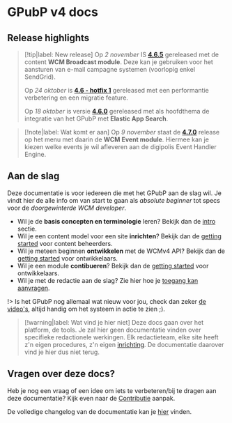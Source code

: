 # GPubP v4 docs

## Release highlights
> [!tip|label: New release]
> Op *2 november* IS **[4.6.5](/RELEASE?id=_465-2022-11-02)** gereleased met de content **WCM Broadcast module**. Deze kan je gebruiken voor het aansturen van e-mail campagne systemen (voorlopig enkel SendGrid). 
> 
> Op *24 oktober* is **[4.6 - hotfix 1](/RELEASE?id=_460hotfix-1-2022-10-24)** gereleased met een performantie verbetering en een migratie feature.
> 
> Op *18 oktober* is versie **[4.6.0](/RELEASE.md?id=_460-2022-10-18)** gereleased met als hoofdthema de integratie van het GPubP met **Elastic App Search**. 

> [!note|label: Wat komt er aan]
> Op *9 november* staat de **[4.7.0](/RELEASE?id=_470-2022-11-09)** release op het menu met daarin de **WCM Event module**. Hiermee kan je kiezen welke events je wil afleveren aan de digipolis Event Handler Engine. 


## Aan de slag
Deze documentatie is voor iedereen die met het GPubP aan de slag wil. Je vindt hier de alle info om van start te gaan als *absolute beginner* tot specs voor de *doorgewinterde WCM developer*.  

* Wil je de **basis concepten en terminologie** leren? Bekijk dan de [intro](common/content/intro) sectie.
* Wil je een content model voor een site **inrichten**? Bekijk dan de [getting started](/redactie/content/inrichten) voor content beheerders.
* Wil je meteen beginnen **ontwikkelen** met de WCMv4 API? Bekijk dan de [getting started](/wcmv4/content/getting-started) voor ontwikkelaars.
* Wil je een module **contibueren**? Bekijk dan de [getting started](/modules/content/getting-started) voor ontwikkelaars.
* Wil je met de redactie aan de slag? Zie hier hoe je [toegang kan aanvragen](/redactie/content/toegang-aanvragen).

!> Is het GPubP nog allemaal wat nieuw voor jou, check dan zeker [de video's](/common/content/videos), altijd handig om het systeem in actie te zien ;).

> [!warning|label: Wat vind je hier niet]
> Deze docs gaan over het platform, de tools. Je zal hier geen documentatie vinden over specifieke redactionele werkingen. Elk redactieteam, elke site heeft z'n eigen procedures, z'n eigen [inrichting](/redactie/content/inrichten). De documentatie daarover vind je hier dus niet terug.

## Vragen over deze docs?
Heb je nog een vraag of een idee om iets te verbeteren/bij te dragen aan deze documentatie? Kijk even naar de [Contributie](/CONTRIBUTING.md) aanpak.

De volledige changelog van de documentatie kan je [hier](/CHANGELOG.md) vinden.